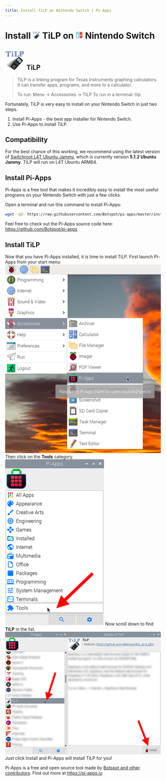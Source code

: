 ```yaml
---
title: Install TiLP on Nintendo Switch | Pi-Apps
---
```

<div class="simple-install-content content">

# Install <img src="/img/app-icons/TiLP/icon-64.png" height=24> TiLP on <img src=/img/other-icons/switch-icon.svg height=24> Nintendo Switch

## <img src="/img/app-icons/TiLP/icon-64.png"> TiLP
> TiLP is a linking program for Texas Instruments graphing calculators. It can transfer apps, programs, and more to a calculator.
> 
> To run: Menu -> Accessories -> TILP
> To run in a terminal: tilp

Fortunately, TiLP is very easy to install on your Nintendo Switch in just two steps.
1. Install Pi-Apps - the best app installer for Nintendo Switch.
2. Use Pi-Apps to install TiLP.
</div>
<div class="simple-install-content content">

## Compatibility
For the best chance of this working, we recommend using the latest version of [Switchroot L4T Ubuntu Jammy](https://wiki.switchroot.org/wiki/linux/l4t-ubuntu-jammy-installation-guide), which is currently version **5.1.2 Ubuntu Jammy**.
TiLP will run on L4T Ubuntu ARM64.
</div>
<div class="simple-install-content content">

## Install Pi-Apps

Pi-Apps is a free tool that makes it incredibly easy to install the most useful programs on your Nintendo Switch with just a few clicks.

Open a terminal and run this command to install Pi-Apps:
```bash
wget -qO- https://raw.githubusercontent.com/Botspot/pi-apps/master/install | bash
```
Feel free to check out the Pi-Apps source code here: https://github.com/Botspot/pi-apps
</div>
<div class="simple-install-content content">

## Install TiLP

Now that you have Pi-Apps installed, it is time to install TiLP.
First launch Pi-Apps from your start menu:
<img src="/img/start-menu.png">
Then click on the <b>Tools</b> category.
<img src="/img/category-selections/Tools.png">
Now scroll down to find <b>TiLP</b> in the list.
<img src="/img/app-icons/TiLP/app-selection.png">
Just click Install and Pi-Apps will install TiLP for you!
</div>
<div class="simple-install-content content">

Pi-Apps is a free and open source tool made by [Botspot and other contributors](/about/#contributors). Find out more at https://pi-apps.io
</div>
